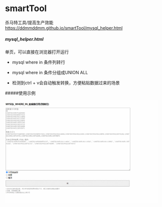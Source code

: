 # smartTool
杀马特工具/提高生产效能  
https://ddmmddmm.github.io/smartTool/mysql_helper.html


##### mysql_helper.html
单页，可以直接在浏览器打开运行

- mysql where in 条件列转行

- mysql where in 条件分组成UNION ALL

- 检测到ctrl + v会自动触发转换，方便粘贴数据过来的场景  

#####使用示例

![image](https://github.com/ddmmddmm/smartTool/blob/master/demo.gif)


